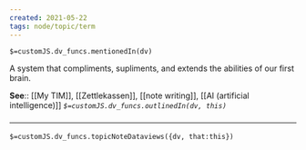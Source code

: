 ```yaml
---
created: 2021-05-22
tags: node/topic/term
---
```

`$=customJS.dv_funcs.mentionedIn(dv)`

A system that compliments, supliments, and extends the abilities of our first brain.

**See**:: [[My TIM]], [[Zettlekassen]], [[note writing]], [[AI (artificial intelligence)]]
*`$=customJS.dv_funcs.outlinedIn(dv, this)`*


### <hr class="dataviews"/>
`$=customJS.dv_funcs.topicNoteDataviews({dv, that:this})`